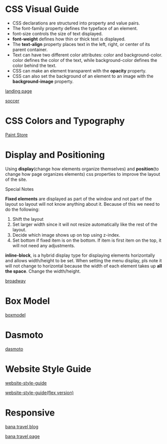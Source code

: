 # CSS Visual Guide

- CSS declarations are structured into property and value pairs.
- The font-family property defines the typeface of an element.
- font-size controls the size of text displayed.
- **font-weight** defines how thin or thick text is displayed.
- The **text-align** property places text in the left, right, or center of its parent container.
- Text can have two different color attributes: color and background-color. color defines the color of the text, while background-color defines the color behind the text.
- CSS can make an element transparent with the **opacity** property.
- CSS can also set the background of an element to an image with the **background-image** property.

[landing page](https://simple-sifu.github.io/css-models/landingPage/)

[soccer](https://simple-sifu.github.io/css-models/soccer/)

# CSS Colors and Typography

[Paint Store](https://simple-sifu.github.io/css-models/paintStore/)

# Display and Positioning

Using **display**(change how elements organize themselves) and **position**(to change how page organizes elements) css properties to improve the layout of the  site.

Special Notes

**Fixed elements** are displayed as part of the window and not part of the layout so layout will not know anything about
it. Because of this we need to do the following:

1. Shift the layout 
2. Set larger width since it will not resize automatically like the rest of the layout. 
3. Decide which image shows up on top using z-index.
4. Set bottom if fixed item is on the bottom. If item is first item on the top, it will not need any adjustments.

**inline-block**, is a hybrid display type for displaying elements horizontally and allows width/height to be set.
When setting the menu display, pls note it will not change to horizontal because the width of each element takes up **all the space**. Change the width/height.

[broadway](https://simple-sifu.github.io/css-models/broadway/)

# Box Model

[boxmodel](https://simple-sifu.github.io/css-models/boxmodel/)

# Dasmoto

[dasmoto](https://simple-sifu.github.io/css-models/dasmoto/)

# Website Style Guide

[website-style-guide](https://simple-sifu.github.io/css-models/website-style-guide/)

[website-style-guide(flex version)](https://simple-sifu.github.io/css-models/website-style-guide/flex/)

# Responsive

[bana travel blog](https://simple-sifu.github.io/css-models/travelBlog/)

[bana travel page](https://simple-sifu.github.io/css-models/travelBlog/travelPage/)



